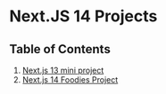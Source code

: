 # Next.JS 14 Projects

## Table of Contents

1. <a href="https://github.com/georgefikri/nextjsProjects/tree/main/my-nextjs-app">Next.js 13 mini project</a>
2. <a href="https://github.com/georgefikri/nextjsProjects/tree/main/foodies-Project">Next.js 14 Foodies Project</a>